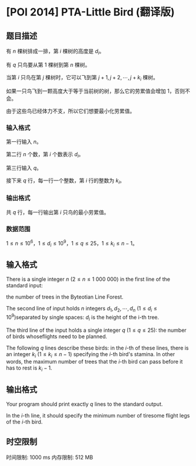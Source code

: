 # [POI 2014] PTA-Little Bird (翻译版)

## 题目描述

有 $n$ 棵树排成一排，第 $i$ 棵树的高度是 $d_i$。

有 $q$ 只鸟要从第 $1$ 棵树到第 $n$ 棵树。

当第 $i$ 只鸟在第 $j$ 棵树时，它可以飞到第 $j+1, j+2, \cdots, j+k_i$ 棵树。

如果一只鸟飞到一颗高度大于等于当前树的树，那么它的劳累值会增加 $1$，否则不会。

由于这些鸟已经体力不支，所以它们想要最小化劳累值。

### 输入格式

第一行输入 $n$。

第二行 $n$ 个数，第 $i$ 个数表示 $d_i$。

第三行输入 $q$。

接下来 $q$ 行，每一行一个整数，第 $i$ 行的整数为 $k_i$。

### 输出格式

共 $q$ 行，每一行输出第 $i$ 只鸟的最小劳累值。

### 数据范围

$1 \le n \le 10^6$，$1 \le d_i \le 10^9$，$1 \le q \le 25$，$1 \le k_i \le n - 1$。


## 输入格式

There is a single integer $n$ ($2\le n\le 1\ 000\ 000$) in the first line of the standard input:

the number of trees in the Byteotian Line Forest.

The second line of input holds $n$ integers $d_1,d_2,\cdots,d_n$ ($1\le d_i\le 10^9$)separated by single spaces: $d_i$ is the height of the i-th tree.

The third line of the input holds a single integer $q$ ($1\le q\le 25$): the number of birds whoseflights need to be planned.

The following $q$ lines describe these birds: in the $i$-th of these lines, there is an integer $k_i$ ($1\le k_i\le n-1$) specifying the $i$-th bird's stamina. In other words, the maximum number of trees that the $i$-th bird can pass before it has to rest is $k_i-1$.


## 输出格式

Your program should print exactly $q$ lines to the standard output.

In the $i$-th line, it should specify the minimum number of tiresome flight legs of the $i$-th bird.


## 时空限制

时间限制: 1000 ms
内存限制: 512 MB

